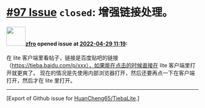 # [\#97 Issue](https://github.com/HuanCheng65/TiebaLite/issues/97) `closed`: 增强链接处理。

#### <img src="https://avatars.githubusercontent.com/u/55376252?v=4" width="50">[zfro](https://github.com/zfro) opened issue at [2022-04-29 11:19](https://github.com/HuanCheng65/TiebaLite/issues/97):

在 lite 客户端里看帖子，链接是百度贴吧的链接（https://tieba.baidu.com/p/xxx），如果能在点击的时候直接在 lite 客户端里打开就更爽了。
现在的情况是先使用内部浏览器打开，然后还要再点一下在客户端打开，然后才在 lite 里打开。




-------------------------------------------------------------------------------



[Export of Github issue for [HuanCheng65/TiebaLite](https://github.com/HuanCheng65/TiebaLite).]
